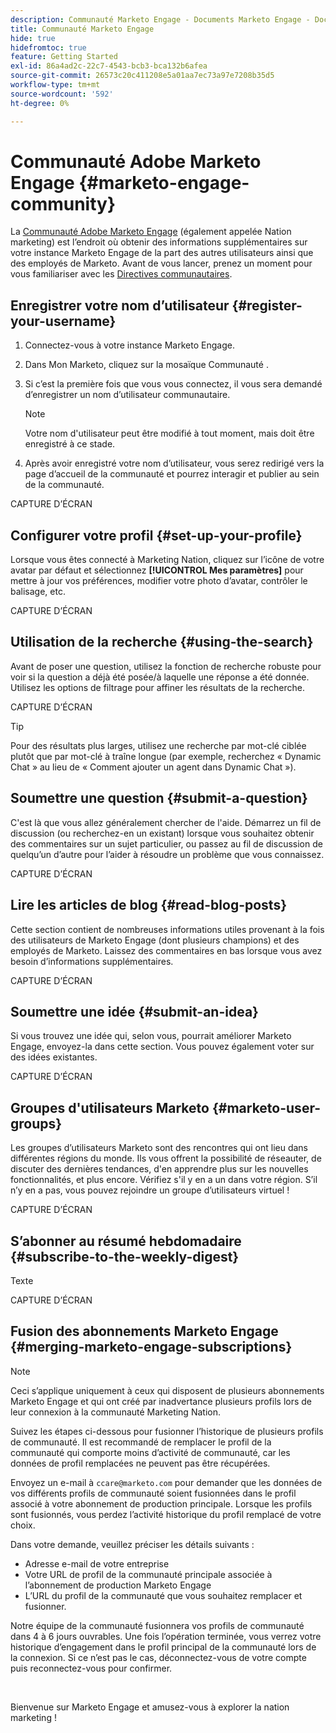 ```yaml
---
description: Communauté Marketo Engage - Documents Marketo Engage - Documentation du produit
title: Communauté Marketo Engage
hide: true
hidefromtoc: true
feature: Getting Started
exl-id: 86a4ad2c-22c7-4543-bcb3-bca132b6afea
source-git-commit: 26573c20c411208e5a01aa7ec73a97e7208b35d5
workflow-type: tm+mt
source-wordcount: '592'
ht-degree: 0%

---
```


# Communauté Adobe Marketo Engage {#marketo-engage-community}

La [Communauté Adobe Marketo Engage](https://nation.marketo.com/) (également appelée Nation marketing) est l’endroit où obtenir des informations supplémentaires sur votre instance Marketo Engage de la part des autres utilisateurs ainsi que des employés de Marketo. Avant de vous lancer, prenez un moment pour vous familiariser avec les [Directives communautaires](https://nation.marketo.com/t5/community-guidelines/ct-p/community-guidelines).

## Enregistrer votre nom d’utilisateur {#register-your-username}

1. Connectez-vous à votre instance Marketo Engage.

1. Dans Mon Marketo, cliquez sur la mosaïque Communauté .

1. Si c’est la première fois que vous vous connectez, il vous sera demandé d’enregistrer un nom d’utilisateur communautaire.

   >[!NOTE]
   >
   >Votre nom d&#39;utilisateur peut être modifié à tout moment, mais doit être enregistré à ce stade.

1. Après avoir enregistré votre nom d’utilisateur, vous serez redirigé vers la page d’accueil de la communauté et pourrez interagir et publier au sein de la communauté.

CAPTURE D’ÉCRAN

## Configurer votre profil {#set-up-your-profile}

Lorsque vous êtes connecté à Marketing Nation, cliquez sur l’icône de votre avatar par défaut et sélectionnez **[!UICONTROL Mes paramètres]** pour mettre à jour vos préférences, modifier votre photo d’avatar, contrôler le balisage, etc.

CAPTURE D’ÉCRAN

## Utilisation de la recherche {#using-the-search}

Avant de poser une question, utilisez la fonction de recherche robuste pour voir si la question a déjà été posée/à laquelle une réponse a été donnée. Utilisez les options de filtrage pour affiner les résultats de la recherche.

CAPTURE D’ÉCRAN

>[!TIP]
>
>Pour des résultats plus larges, utilisez une recherche par mot-clé ciblée plutôt que par mot-clé à traîne longue (par exemple, recherchez « Dynamic Chat » au lieu de « Comment ajouter un agent dans Dynamic Chat »).

## Soumettre une question {#submit-a-question}

C&#39;est là que vous allez généralement chercher de l&#39;aide. Démarrez un fil de discussion (ou recherchez-en un existant) lorsque vous souhaitez obtenir des commentaires sur un sujet particulier, ou passez au fil de discussion de quelqu’un d’autre pour l’aider à résoudre un problème que vous connaissez.

CAPTURE D’ÉCRAN

## Lire les articles de blog {#read-blog-posts}

Cette section contient de nombreuses informations utiles provenant à la fois des utilisateurs de Marketo Engage (dont plusieurs champions) et des employés de Marketo. Laissez des commentaires en bas lorsque vous avez besoin d’informations supplémentaires.

CAPTURE D’ÉCRAN

## Soumettre une idée {#submit-an-idea}

Si vous trouvez une idée qui, selon vous, pourrait améliorer Marketo Engage, envoyez-la dans cette section. Vous pouvez également voter sur des idées existantes.

CAPTURE D’ÉCRAN

## Groupes d&#39;utilisateurs Marketo {#marketo-user-groups}

Les groupes d’utilisateurs Marketo sont des rencontres qui ont lieu dans différentes régions du monde. Ils vous offrent la possibilité de réseauter, de discuter des dernières tendances, d&#39;en apprendre plus sur les nouvelles fonctionnalités, et plus encore. Vérifiez s&#39;il y en a un dans votre région. S’il n’y en a pas, vous pouvez rejoindre un groupe d’utilisateurs virtuel !

CAPTURE D’ÉCRAN

## S’abonner au résumé hebdomadaire {#subscribe-to-the-weekly-digest}

Texte

CAPTURE D’ÉCRAN

## Fusion des abonnements Marketo Engage {#merging-marketo-engage-subscriptions}

>[!NOTE]
>
>Ceci s’applique uniquement à ceux qui disposent de plusieurs abonnements Marketo Engage et qui ont créé par inadvertance plusieurs profils lors de leur connexion à la communauté Marketing Nation.

Suivez les étapes ci-dessous pour fusionner l’historique de plusieurs profils de communauté. Il est recommandé de remplacer le profil de la communauté qui comporte moins d’activité de communauté, car les données de profil remplacées ne peuvent pas être récupérées.

Envoyez un e-mail à `ccare@marketo.com` pour demander que les données de vos différents profils de communauté soient fusionnées dans le profil associé à votre abonnement de production principale. Lorsque les profils sont fusionnés, vous perdez l’activité historique du profil remplacé de votre choix.

Dans votre demande, veuillez préciser les détails suivants :

* Adresse e-mail de votre entreprise
* Votre URL de profil de la communauté principale associée à l’abonnement de production Marketo Engage
* L’URL du profil de la communauté que vous souhaitez remplacer et fusionner.

Notre équipe de la communauté fusionnera vos profils de communauté dans 4 à 6 jours ouvrables. Une fois l’opération terminée, vous verrez votre historique d’engagement dans le profil principal de la communauté lors de la connexion. Si ce n’est pas le cas, déconnectez-vous de votre compte puis reconnectez-vous pour confirmer.

<br>

Bienvenue sur Marketo Engage et amusez-vous à explorer la nation marketing !
